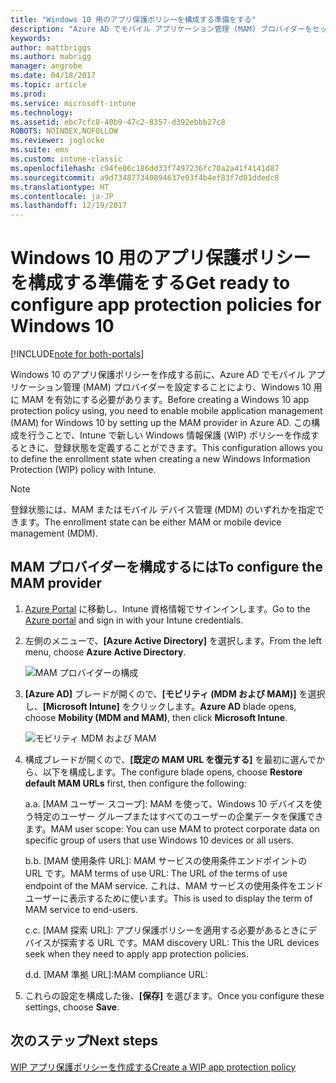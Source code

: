 ```yaml
---
title: "Windows 10 用のアプリ保護ポリシーを構成する準備をする"
description: "Azure AD でモバイル アプリケーション管理 (MAM) プロバイダーをセットアップします"
keywords: 
author: mattbriggs
ms.author: mabrigg
manager: angrobe
ms.date: 04/18/2017
ms.topic: article
ms.prod: 
ms.service: microsoft-intune
ms.technology: 
ms.assetid: ebc7cfc8-40b9-47c2-8357-d392ebbb27c8
ROBOTS: NOINDEX,NOFOLLOW
ms.reviewer: joglocke
ms.suite: ems
ms.custom: intune-classic
ms.openlocfilehash: c94fe06c186dd33f7497236fc70a2a41f4141d87
ms.sourcegitcommit: a9d734877340894637e03f4b4ef83f7d01ddedc8
ms.translationtype: HT
ms.contentlocale: ja-JP
ms.lasthandoff: 12/19/2017
---
```

# <a name="get-ready-to-configure-app-protection-policies-for-windows-10"></a><span data-ttu-id="15705-103">Windows 10 用のアプリ保護ポリシーを構成する準備をする</span><span class="sxs-lookup"><span data-stu-id="15705-103">Get ready to configure app protection policies for Windows 10</span></span>

[!INCLUDE[note for both-portals](../includes/note-for-both-portals.md)]

<span data-ttu-id="15705-104">Windows 10 のアプリ保護ポリシーを作成する前に、Azure AD でモバイル アプリケーション管理 (MAM) プロバイダーを設定することにより、Windows 10 用に MAM を有効にする必要があります。</span><span class="sxs-lookup"><span data-stu-id="15705-104">Before creating a Windows 10 app protection policy using, you need to enable mobile application management (MAM) for Windows 10 by setting up the MAM provider in Azure AD.</span></span> <span data-ttu-id="15705-105">この構成を行うことで、Intune で新しい Windows 情報保護 (WIP) ポリシーを作成するときに、登録状態を定義することができます。</span><span class="sxs-lookup"><span data-stu-id="15705-105">This configuration allows you to define the enrollment state when creating a new Windows Information Protection (WIP) policy with Intune.</span></span>

> [!NOTE]
> <span data-ttu-id="15705-106">登録状態には、MAM またはモバイル デバイス管理 (MDM) のいずれかを指定できます。</span><span class="sxs-lookup"><span data-stu-id="15705-106">The enrollment state can be either MAM or mobile device management (MDM).</span></span>

## <a name="to-configure-the-mam-provider"></a><span data-ttu-id="15705-107">MAM プロバイダーを構成するには</span><span class="sxs-lookup"><span data-stu-id="15705-107">To configure the MAM provider</span></span>

1.  <span data-ttu-id="15705-108">[Azure Portal](https://portal.azure.com/) に移動し、Intune 資格情報でサインインします。</span><span class="sxs-lookup"><span data-stu-id="15705-108">Go to the [Azure portal](https://portal.azure.com/) and sign in with your Intune credentials.</span></span>

2.  <span data-ttu-id="15705-109">左側のメニューで、**[Azure Active Directory]** を選択します。</span><span class="sxs-lookup"><span data-stu-id="15705-109">From the left menu, choose **Azure Active Directory**.</span></span>

    ![MAM プロバイダーの構成](../media/AppManagement/mam-provider-sc-1.png)

3.  <span data-ttu-id="15705-111">**[Azure AD]** ブレードが開くので、**[モビリティ (MDM および MAM)]** を選択し、**[Microsoft Intune]** をクリックします。</span><span class="sxs-lookup"><span data-stu-id="15705-111">**Azure AD** blade opens, choose **Mobility (MDM and MAM)**, then click **Microsoft Intune**.</span></span>

    ![モビリティ MDM および MAM](../media/AppManagement/mam-provider-sc-2.png)

4.  <span data-ttu-id="15705-113">構成ブレードが開くので、**[既定の MAM URL を復元する]** を最初に選んでから、以下を構成します。</span><span class="sxs-lookup"><span data-stu-id="15705-113">The configure blade opens, choose **Restore default MAM URLs** first, then configure the following:</span></span>

    <span data-ttu-id="15705-114">a.</span><span class="sxs-lookup"><span data-stu-id="15705-114">a.</span></span>  <span data-ttu-id="15705-115">[MAM ユーザー スコープ]: MAM を使って、Windows 10 デバイスを使う特定のユーザー グループまたはすべてのユーザーの企業データを保護できます。</span><span class="sxs-lookup"><span data-stu-id="15705-115">MAM user scope: You can use MAM to protect corporate data on specific group of users that use Windows 10 devices or all users.</span></span>

    <span data-ttu-id="15705-116">b.</span><span class="sxs-lookup"><span data-stu-id="15705-116">b.</span></span>  <span data-ttu-id="15705-117">[MAM 使用条件 URL]: MAM サービスの使用条件エンドポイントの URL です。</span><span class="sxs-lookup"><span data-stu-id="15705-117">MAM terms of use URL: The URL of the terms of use endpoint of the MAM service.</span></span> <span data-ttu-id="15705-118">これは、MAM サービスの使用条件をエンドユーザーに表示するために使います。</span><span class="sxs-lookup"><span data-stu-id="15705-118">This is used to display the term of MAM service to end-users.</span></span>

    <span data-ttu-id="15705-119">c.</span><span class="sxs-lookup"><span data-stu-id="15705-119">c.</span></span>  <span data-ttu-id="15705-120">[MAM 探索 URL]: アプリ保護ポリシーを適用する必要があるときにデバイスが探索する URL です。</span><span class="sxs-lookup"><span data-stu-id="15705-120">MAM discovery URL: This the URL devices seek when they need to apply app protection policies.</span></span>

    <span data-ttu-id="15705-121">d.</span><span class="sxs-lookup"><span data-stu-id="15705-121">d.</span></span>  <span data-ttu-id="15705-122">[MAM 準拠 URL]:</span><span class="sxs-lookup"><span data-stu-id="15705-122">MAM compliance URL:</span></span>

5.  <span data-ttu-id="15705-123">これらの設定を構成した後、**[保存]** を選びます。</span><span class="sxs-lookup"><span data-stu-id="15705-123">Once you configure these settings, choose **Save**.</span></span>

## <a name="next-steps"></a><span data-ttu-id="15705-124">次のステップ</span><span class="sxs-lookup"><span data-stu-id="15705-124">Next steps</span></span>

[<span data-ttu-id="15705-125">WIP アプリ保護ポリシーを作成する</span><span class="sxs-lookup"><span data-stu-id="15705-125">Create a WIP app protection policy</span></span>](/intune-classic/deploy-use/create-windows-information-protection-policy-with-intune)
